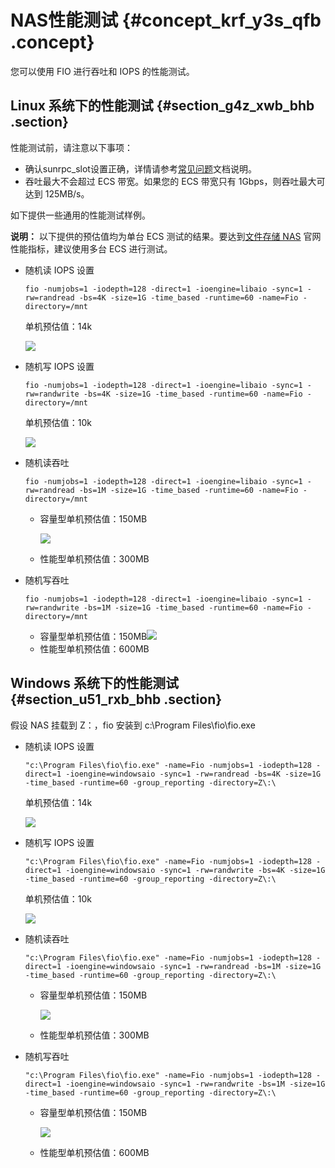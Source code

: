 # NAS性能测试 {#concept_krf_y3s_qfb .concept}

您可以使用 FIO 进行吞吐和 IOPS 的性能测试。

## Linux 系统下的性能测试 {#section_g4z_xwb_bhb .section}

性能测试前，请注意以下事项：

-   确认sunrpc\_slot设置正确，详情请参考[常见问题](../../../../intl.zh-CN/常见问题/一般性问题/linux上NFS性能只有几MB速度.md#)文档说明。
-   吞吐最大不会超过 ECS 带宽。如果您的 ECS 带宽只有 1Gbps，则吞吐最大可达到 125MB/s。

如下提供一些通用的性能测试样例。

**说明：** 以下提供的预估值均为单台 ECS 测试的结果。要达到[文件存储 NAS](https://www.aliyun.com/product/nas) 官网性能指标，建议使用多台 ECS 进行测试。

-   随机读 IOPS 设置

    ```
    fio -numjobs=1 -iodepth=128 -direct=1 -ioengine=libaio -sync=1 -rw=randread -bs=4K -size=1G -time_based -runtime=60 -name=Fio -directory=/mnt
    ```

    单机预估值：14k

    ![](http://static-aliyun-doc.oss-cn-hangzhou.aliyuncs.com/assets/img/41408/155600167540406_zh-CN.png)

-   随机写 IOPS 设置

    ```
    fio -numjobs=1 -iodepth=128 -direct=1 -ioengine=libaio -sync=1 -rw=randwrite -bs=4K -size=1G -time_based -runtime=60 -name=Fio -directory=/mnt
    ```

    单机预估值：10k

    ![](http://static-aliyun-doc.oss-cn-hangzhou.aliyuncs.com/assets/img/41408/155600167640407_zh-CN.png)

-   随机读吞吐

    ```
    fio -numjobs=1 -iodepth=128 -direct=1 -ioengine=libaio -sync=1 -rw=randread -bs=1M -size=1G -time_based -runtime=60 -name=Fio -directory=/mnt
    ```

    -   容量型单机预估值：150MB

        ![](http://static-aliyun-doc.oss-cn-hangzhou.aliyuncs.com/assets/img/41408/155600167640408_zh-CN.png)

    -   性能型单机预估值：300MB
-   随机写吞吐

    ```
    fio -numjobs=1 -iodepth=128 -direct=1 -ioengine=libaio -sync=1 -rw=randwrite -bs=1M -size=1G -time_based -runtime=60 -name=Fio -directory=/mnt
    ```

    -   容量型单机预估值：150MB![](http://static-aliyun-doc.oss-cn-hangzhou.aliyuncs.com/assets/img/41408/155600167740409_zh-CN.png)
    -   性能型单机预估值：600MB

## Windows 系统下的性能测试 {#section_u51_rxb_bhb .section}

假设 NAS 挂载到 Z：，fio 安装到 c:\\Program Files\\fio\\fio.exe 

-   随机读 IOPS 设置

    ```
    "c:\Program Files\fio\fio.exe" -name=Fio -numjobs=1 -iodepth=128 -direct=1 -ioengine=windowsaio -sync=1 -rw=randread -bs=4K -size=1G -time_based -runtime=60 -group_reporting -directory=Z\:\
    ```

    单机预估值：14k

    ![](http://static-aliyun-doc.oss-cn-hangzhou.aliyuncs.com/assets/img/41408/155600167540406_zh-CN.png)

-   随机写 IOPS 设置

    ```
    "c:\Program Files\fio\fio.exe" -name=Fio -numjobs=1 -iodepth=128 -direct=1 -ioengine=windowsaio -sync=1 -rw=randwrite -bs=4K -size=1G -time_based -runtime=60 -group_reporting -directory=Z\:\
    ```

    单机预估值：10k

    ![](http://static-aliyun-doc.oss-cn-hangzhou.aliyuncs.com/assets/img/41408/155600167640407_zh-CN.png)

-   随机读吞吐

    ```
    "c:\Program Files\fio\fio.exe" -name=Fio -numjobs=1 -iodepth=128 -direct=1 -ioengine=windowsaio -sync=1 -rw=randread -bs=1M -size=1G -time_based -runtime=60 -group_reporting -directory=Z\:\
    ```

    -   容量型单机预估值：150MB

        ![](http://static-aliyun-doc.oss-cn-hangzhou.aliyuncs.com/assets/img/41408/155600167640408_zh-CN.png)

    -   性能型单机预估值：300MB
-   随机写吞吐

    ```
    "c:\Program Files\fio\fio.exe" -name=Fio -numjobs=1 -iodepth=128 -direct=1 -ioengine=windowsaio -sync=1 -rw=randwrite -bs=1M -size=1G -time_based -runtime=60 -group_reporting -directory=Z\:\
    ```

    -   容量型单机预估值：150MB

        ![](http://static-aliyun-doc.oss-cn-hangzhou.aliyuncs.com/assets/img/41408/155600167740409_zh-CN.png)

    -   性能型单机预估值：600MB


